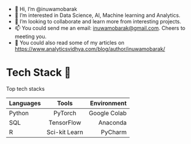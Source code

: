 - 👋 Hi, I’m @inuwamobarak
- 👀 I’m interested in Data Science, AI, Machine learning and Analytics.
- 💞️ I’m looking to collaborate and learn more from interesting projects.
- 📫 You could send me an email: inuwamobarak@gmail.com. Cheers to meeting you.
- 🌱 You could also read some of my articles on https://www.analyticsvidhya.com/blog/author/inuwamobarak/

# Tech Stack 🌱
Top tech stacks

| Languages     | Tools         | Environment  |
| ------------- |:-------------:| ------------:|
| Python        | PyTorch       | Google Colab |
| SQL           | TensorFlow    | Anaconda     |
| R             | Sci-kit Learn | PyCharm      |

<!---
inuwamobarak/inuwamobarak is a ✨ special ✨ repository because its `README.md` (this file) appears on your GitHub profile.
You can click the Preview link to take a look at your changes.
--->
